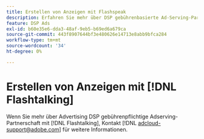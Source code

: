 ```yaml
---
title: Erstellen von Anzeigen mit Flashspeak
description: Erfahren Sie mehr über DSP gebührenbasierte Ad-Serving-Partnerschaft mit Flashspeak.
feature: DSP Ads
exl-id: b60e35e6-dda3-48af-9eb5-b69ed6a679ca
source-git-commit: 443f8907644bf3e480626e14713e8abb9bfca284
workflow-type: tm+mt
source-wordcount: '34'
ht-degree: 0%

---
```


# Erstellen von Anzeigen mit [!DNL Flashtalking]

Wenn Sie mehr über Advertising DSP gebührenpflichtige Adserving-Partnerschaft mit [!DNL Flashtalking], Kontakt [!DNL adcloud-support@adobe.com] für weitere Informationen.
